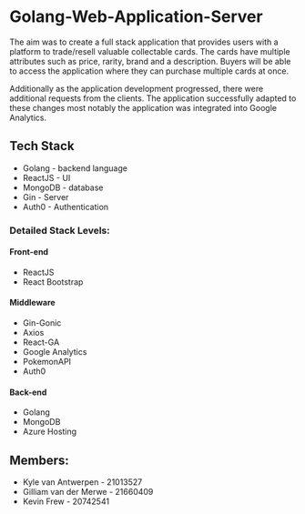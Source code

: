 # Golang-Web-Application-Server

The aim was to create a full stack application that provides users with a platform to trade/resell valuable collectable cards. 
The cards have multiple attributes such as price, rarity, brand and a description. 
Buyers will be able to access the application where they can purchase multiple cards at once. 

Additionally as the application development progressed, there were additional requests from the clients. The application successfully adapted to these changes most notably the application was integrated into Google Analytics. 


## Tech Stack
* Golang - backend language
* ReactJS - UI 
* MongoDB - database
* Gin - Server
* Auth0 - Authentication 

### Detailed Stack Levels:
#### Front-end
* ReactJS
* React Bootstrap
#### Middleware
* Gin-Gonic
* Axios
* React-GA
* Google Analytics
* PokemonAPI
* Auth0
#### Back-end
* Golang
* MongoDB
* Azure Hosting


## Members:
* Kyle van Antwerpen - 21013527
* Gilliam van der Merwe - 21660409
* Kevin Frew - 20742541
